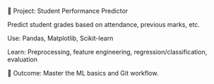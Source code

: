 🧪 Project: Student Performance Predictor

Predict student grades based on attendance, previous marks, etc.

Use: Pandas, Matplotlib, Scikit-learn

Learn: Preprocessing, feature engineering, regression/classification, evaluation

🎯 Outcome: Master the ML basics and Git workflow.
